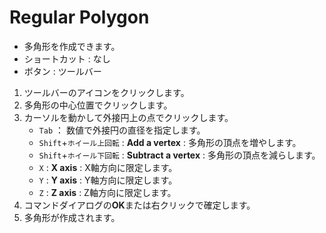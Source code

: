 # Regular Polygon

- 多角形を作成できます。
- ショートカット : なし
- ボタン : ツールバー

1. ツールバーのアイコンをクリックします。
2. 多角形の中心位置でクリックします。
3. カーソルを動かして外接円上の点でクリックします。
   - `Tab` ： 数値で外接円の直径を指定します。
   - `Shift`+`ホイール上回転` : **Add a vertex** : 多角形の頂点を増やします。
   - `Shift`+`ホイール下回転` : **Subtract a vertex** : 多角形の頂点を減らします。
   - `X` : **X axis** : X軸方向に限定します。
   - `Y` : **Y axis** : Y軸方向に限定します。
   - `Z` : **Z axis** : Z軸方向に限定します。
4. コマンドダイアログの**OK**または右クリックで確定します。
5. 多角形が作成されます。
